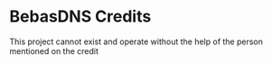 # BebasDNS Credits

This project cannot exist and operate without the help of the person mentioned on the credit
